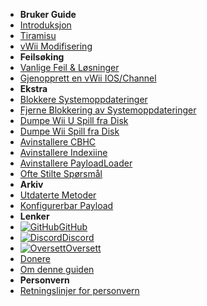 - **Bruker Guide**
- [Introduksjon](introduction)
- [Tiramisu](tiramisu/sd-preparation)
- [vWii Modifisering](vwii/sd-preparation)
- **Feilsøking**
- [Vanlige Feil & Løsninger](common-issues-fixes)
- [Gjenopprett en vWii IOS/Channel](recover-vwii-ioses-channels)
- **Ekstra**
- [Blokkere Systemoppdateringer](block-updates)
- [Fjerne Blokkering av Systemoppdateringer](unblock-updates)
- [Dumpe Wii U Spill fra Disk](dump-games)
- [Dumpe Wii Spill fra Disk](dump-wii-games)
- [Avinstallere CBHC](uninstall-cbhc)
- [Avinstallere Indexiine](uninstall-indexiine)
- [Avinstallere PayloadLoader](uninstall-payloadloader)
- [Ofte Stilte Spørsmål](faq)
- **Arkiv**
- [Utdaterte Metoder](archive/cfw-choice)
- [Konfigurerbar Payload](configurable-payload)
- **Lenker**
- [![GitHub](https://icongr.am/simple/github.svg?color=808080&size=16)GitHub](https://github.com/hacks-guide/Guide-WiiU)
- [![Discord](https://icongr.am/simple/discord.svg?colored&size=16)Discord](https://discord.gg/C29hYvh)
- [![Oversett](https://icongr.am/material/translate.svg?color=808080&size=16)Oversett](https://hacks-guide.crowdin.com/u/projects/10)
- [Donere](donations)
- [Om denne guiden](about)
- **Personvern**
- [Retningslinjer for personvern](privacy-policy)
